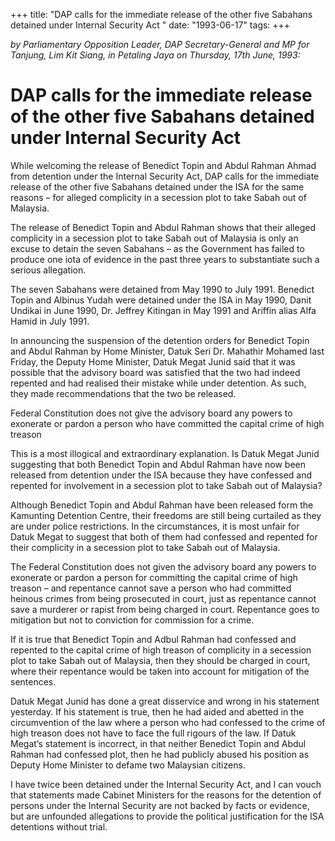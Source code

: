 +++ 
title: "DAP calls for the immediate release of the other five Sabahans detained under Internal Security Act	"
date: "1993-06-17"
tags:
+++

_by Parliamentary Opposition Leader, DAP Secretary-General and MP for Tanjung, Lim Kit Siang, in Petaling Jaya on Thursday, 17th June, 1993:_

# DAP calls for the immediate release of the other five Sabahans detained under Internal Security Act	   

While welcoming the release of Benedict Topin and Abdul Rahman Ahmad from detention under the Internal Security Act, DAP calls for the immediate release of the other five Sabahans detained under the ISA for the same reasons – for alleged complicity in a secession plot to take Sabah out of Malaysia.</u>

The release of Benedict Topin and Abdul Rahman shows that their alleged complicity in a secession plot to take Sabah out of Malaysia is only an excuse to detain the seven Sabahans – as the Government has failed to produce one iota of evidence in the past three years to substantiate such a serious allegation.

The seven Sabahans were detained from May 1990 to July 1991. Benedict Topin and Albinus Yudah were detained under the ISA in May 1990, Danit Undikai in June 1990, Dr. Jeffrey Kitingan in May 1991 and Ariffin alias Alfa Hamid in July 1991.

In announcing the suspension of the detention orders for Benedict Topin and Abdul Rahman by Home Minister, Datuk Seri Dr. Mahathir Mohamed last Friday, the Deputy Home Minister, Datuk Megat Junid said that it was possible that the advisory board was satisfied that the two had indeed repented and had realised their mistake while under detention. As such, they made recommendations that the two be released.

Federal Constitution does not give the advisory board any powers to exonerate or pardon a person who have committed the capital crime of high treason										   

This is a most illogical and extraordinary explanation. Is Datuk Megat Junid suggesting that both Benedict Topin and Abdul Rahman have now been released from detention under the ISA because they have confessed and repented for involvement in a secession plot to take Sabah out of Malaysia?

Although Benedict Topin and Abdul Rahman have been released form the Kamunting Detention Centre, their freedoms are still being curtailed as they are under police restrictions. In the circumstances, it is most unfair for Datuk Megat to suggest that both of them had confessed and repented for their complicity in a secession plot to take Sabah out of Malaysia.

The Federal Constitution does not given the advisory board any powers to exonerate or pardon a person for committing the capital crime of high treason – and repentance cannot save a person who had committed heinous crimes from being prosecuted in court, just as repentance cannot save a murderer or rapist from being charged in court. Repentance goes to mitigation but not to conviction for commission for a crime.

If it is true that Benedict Topin and Adbul Rahman had confessed and repented to the capital crime of high treason of complicity in a secession plot to take Sabah out of Malaysia, then they should be charged in court, where their repentance would be taken into account for mitigation of the sentences.

Datuk Megat Junid has done a great disservice and wrong in his statement yesterday. If his statement is true, then he had aided and abetted in the circumvention of the law where a person who had confessed to the crime of high treason does not have to face the full rigours of the law. If Datuk Megat’s statement is incorrect, in that neither Benedict Topin and Abdul Rahman had confessed plot, then he had publicly abused his position as Deputy Home Minister to defame two Malaysian citizens.

I have twice been detained under the Internal Security Act, and I can vouch that statements made Cabinet Ministers for the reasons for the detention of persons under the Internal Security are not backed by facts or evidence, but are unfounded allegations to provide the political justification for the ISA detentions without trial.
 
